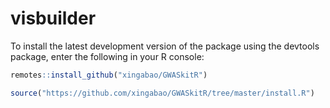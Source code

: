 # visbuilder

To install the latest development version of the package using the devtools package, enter the following in your R console:

```R
remotes::install_github("xingabao/GWASkitR")
```

```R
source("https://github.com/xingabao/GWASkitR/tree/master/install.R")
```

